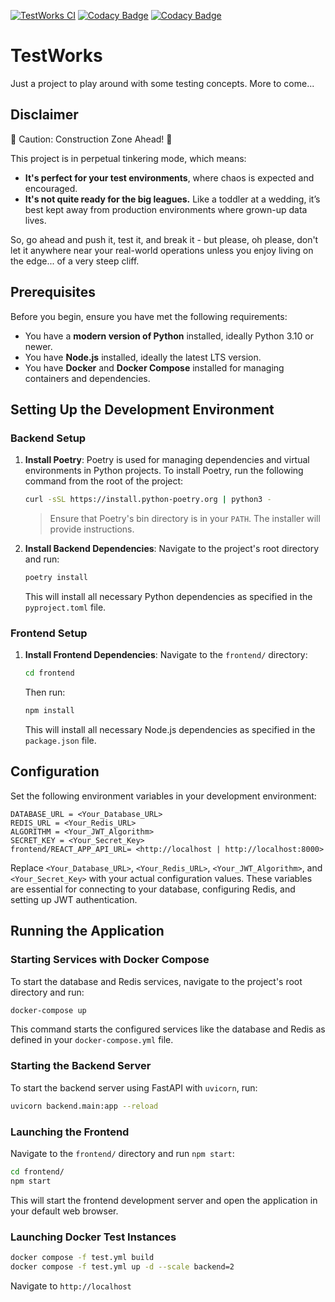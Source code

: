 [![TestWorks CI](https://github.com/chrlyons/TestWorks/actions/workflows/run_build_and_tests.yml/badge.svg)](https://github.com/chrlyons/TestWorks/actions/workflows/run_build_and_tests.yml)
[![Codacy Badge](https://app.codacy.com/project/badge/Grade/28689e7e39f54942aee95cd8c850766f)](https://app.codacy.com/gh/chrlyons/TestWorks/dashboard?utm_source=gh&utm_medium=referral&utm_content=&utm_campaign=Badge_grade)
[![Codacy Badge](https://app.codacy.com/project/badge/Coverage/28689e7e39f54942aee95cd8c850766f)](https://app.codacy.com/gh/chrlyons/TestWorks/dashboard?utm_source=gh&utm_medium=referral&utm_content=&utm_campaign=Badge_coverage)

# TestWorks

Just a project to play around with some testing concepts. More to come...

## Disclaimer

🚧 Caution: Construction Zone Ahead! 🚧

This project is in perpetual tinkering mode, which means:

- **It's perfect for your test environments**, where chaos is expected and encouraged.
- **It's not quite ready for the big leagues.** Like a toddler at a wedding, it’s best kept away from production environments where grown-up data lives.

So, go ahead and push it, test it, and break it - but please, oh please, don't let it anywhere near your real-world operations unless you enjoy living on the edge... of a very steep cliff.

## Prerequisites

Before you begin, ensure you have met the following requirements:
- You have a **modern version of Python** installed, ideally Python 3.10 or newer.
- You have **Node.js** installed, ideally the latest LTS version.
- You have **Docker** and **Docker Compose** installed for managing containers and dependencies.

## Setting Up the Development Environment

### Backend Setup

1. **Install Poetry**:
   Poetry is used for managing dependencies and virtual environments in Python projects. To install Poetry, run the following command from the root of the project:

   ```bash
   curl -sSL https://install.python-poetry.org | python3 -
   ```

   > Ensure that Poetry's bin directory is in your `PATH`. The installer will provide instructions.

2. **Install Backend Dependencies**:
   Navigate to the project's root directory and run:

   ```bash
   poetry install
   ```

   This will install all necessary Python dependencies as specified in the `pyproject.toml` file.

### Frontend Setup

1. **Install Frontend Dependencies**:
   Navigate to the `frontend/` directory:

   ```bash
   cd frontend
   ```

   Then run:

   ```bash
   npm install
   ```

   This will install all necessary Node.js dependencies as specified in the `package.json` file.

## Configuration

Set the following environment variables in your development environment:

```plaintext
DATABASE_URL = <Your_Database_URL>
REDIS_URL = <Your_Redis_URL>
ALGORITHM = <Your_JWT_Algorithm>
SECRET_KEY = <Your_Secret_Key>
frontend/REACT_APP_API_URL= <http://localhost | http://localhost:8000>
```

Replace `<Your_Database_URL>`, `<Your_Redis_URL>`, `<Your_JWT_Algorithm>`, and `<Your_Secret_Key>` with your actual configuration values. These variables are essential for connecting to your database, configuring Redis, and setting up JWT authentication.

## Running the Application

### Starting Services with Docker Compose

To start the database and Redis services, navigate to the project's root directory and run:

```bash
docker-compose up
```

This command starts the configured services like the database and Redis as defined in your `docker-compose.yml` file.

### Starting the Backend Server

To start the backend server using FastAPI with `uvicorn`, run:

```bash
uvicorn backend.main:app --reload
```

### Launching the Frontend

Navigate to the `frontend/` directory and run `npm start`:

```bash
cd frontend/
npm start
```

This will start the frontend development server and open the application in your default web browser.

### Launching Docker Test Instances

```bash
docker compose -f test.yml build
docker compose -f test.yml up -d --scale backend=2
```
Navigate to `http://localhost`
